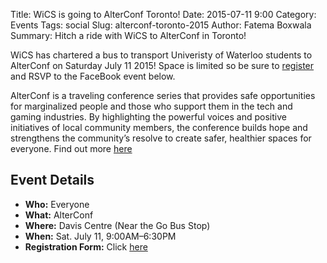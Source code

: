 Title: WiCS is going to AlterConf Toronto! 
Date: 2015-07-11 9:00
Category: Events
Tags: social
Slug: alterconf-toronto-2015
Author: Fatema Boxwala
Summary: Hitch a ride with WiCS to AlterConf in Toronto!

WiCS has chartered a bus to transport Univeristy of Waterloo students to
AlterConf on Saturday July 11 2015! Space is limited so be sure to
[register](https://goo.gl/86ILSn) and RSVP to the FaceBook event below.

AlterConf is a traveling conference series that provides safe opportunities for
marginalized people and those who support them in the tech and gaming
industries. By highlighting the powerful voices and positive initiatives of
local community members, the conference builds hope and strengthens the
community’s resolve to create safer, healthier spaces for everyone. Find out
more [here](http://www.alterconf.com)

## Event Details ##

+ **Who:** Everyone
+ **What:** AlterConf
+ **Where:** Davis Centre (Near the Go Bus Stop)
+ **When:** Sat. July 11, 9:00AM&ndash;6:30PM
+ **Registration Form:** Click [here](https://docs.google.com/forms/d/1niVmM4MA5WmOPRvVKHj1-VoLzpbehUxEOhKIcIml6JY/viewform)
